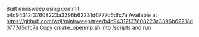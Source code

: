 Built minisweep using commit b4c94312f37608223a3396b62231d0777d5dfc7a
Available at https://github.com/wdj/minisweep/tree/b4c94312f37608223a3396b62231d0777d5dfc7a
Copy cmake_openmp.sh into /scripts and run 
